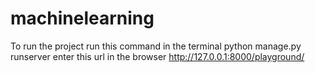 # machinelearning
To run the project run this command in the terminal python manage.py runserver
enter this url in the browser http://127.0.0.1:8000/playground/
